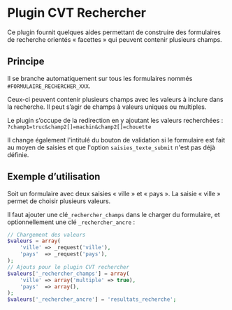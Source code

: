 # Plugin CVT Rechercher

Ce plugin fournit quelques aides permettant de construire des formulaires de recherche orientés « facettes » qui peuvent contenir plusieurs champs.

## Principe

Il se branche automatiquement sur tous les formulaires nommés `#FORMULAIRE_RECHERCHER_XXX`.

Ceux-ci peuvent contenir plusieurs champs avec les valeurs à inclure dans la recherche. Il peut s’agir de champs à valeurs uniques ou multiples.

Le plugin s’occupe de la redirection en y ajoutant les valeurs recherchées : `?champ1=truc&champ2[]=machin&champ2[]=chouette`

Il change également l'intitulé du bouton de validation  si le formulaire est fait au moyen de saisies et que l'option `saisies_texte_submit` n'est pas déjà définie.

## Exemple d’utilisation

Soit un formulaire avec deux saisies « ville » et « pays ». La saisie « ville » permet de choisir plusieurs valeurs.

Il faut ajouter une clé`_rechercher_champs` dans le charger du formulaire, et optionnellement une clé `_rechercher_ancre` :

```php
// Chargement des valeurs
$valeurs = array(
    'ville' => _request('ville'),
    'pays'  => _request('pays'),
);
// Ajouts pour le plugin CVT rechercher
$valeurs['_rechercher_champs'] = array(
	'ville' => array('multiple' => true),
	'pays'  => array(),
);
$valeurs['_rechercher_ancre'] = 'resultats_recherche';
```